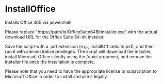 # InstallOffice
Installs Office 365 via powershell.

Please replace "https://path/to/OfficeSuite64BitInstaller.exe" with the actual download URL for the Office Suite 64-bit installer.

Save the script with a .ps1 extension (e.g., InstallOfficeSuite.ps1), and then run it with administrative privileges. The script will download the installer, install Microsoft Office silently using the /quiet argument, and remove the installer file once the installation is complete.

Please note that you need to have the appropriate license or subscription to Microsoft Office in order to install and use it legally.